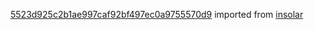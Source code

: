 [5523d925c2b1ae997caf92bf497ec0a9755570d9](https://github.com/insolar/insolar/commit/5523d925c2b1ae997caf92bf497ec0a9755570d9) imported from [insolar](https://github.com/insolar/insolar)
